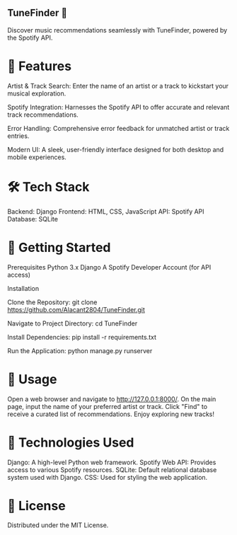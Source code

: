 ## TuneFinder 🎵

Discover music recommendations seamlessly with TuneFinder, powered by the Spotify API.

# 🌟 Features

Artist & Track Search: Enter the name of an artist or a track to kickstart your musical exploration.

Spotify Integration: Harnesses the Spotify API to offer accurate and relevant track recommendations.

Error Handling: Comprehensive error feedback for unmatched artist or track entries.

Modern UI: A sleek, user-friendly interface designed for both desktop and mobile experiences.

# 🛠️ Tech Stack

Backend: Django
Frontend: HTML, CSS, JavaScript
API: Spotify API
Database: SQLite

# 🚀 Getting Started

Prerequisites
Python 3.x
Django
A Spotify Developer Account (for API access)

Installation

Clone the Repository:
git clone https://github.com/Alacant2804/TuneFinder.git

Navigate to Project Directory:
cd TuneFinder

Install Dependencies:
pip install -r requirements.txt

Run the Application:
python manage.py runserver

# 💼 Usage

Open a web browser and navigate to http://127.0.0.1:8000/.
On the main page, input the name of your preferred artist or track.
Click "Find" to receive a curated list of recommendations.
Enjoy exploring new tracks!

# 🧩 Technologies Used

Django: A high-level Python web framework.
Spotify Web API: Provides access to various Spotify resources.
SQLite: Default relational database system used with Django.
CSS: Used for styling the web application.

# 📜 License

Distributed under the MIT License.

